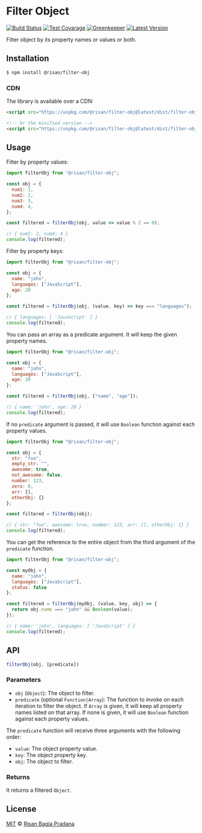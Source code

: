 # Filter Object

[![Build Status](https://badgen.net/travis/risan/filter-obj)](https://travis-ci.org/risan/filter-obj)
[![Test Covarage](https://badgen.net/codecov/c/github/risan/filter-obj)](https://codecov.io/gh/risan/filter-obj)
[![Greenkeeper](https://badges.greenkeeper.io/risan/filter-obj.svg)](https://greenkeeper.io)
[![Latest Version](https://badgen.net/npm/v/@risan/filter-obj)](https://www.npmjs.com/package/@risan/filter-obj)

Filter object by its property names or values or both.

## Installation

```bash
$ npm install @risan/filter-obj
```

### CDN

The library is available over a CDN:

```html
<script src="https://unpkg.com/@risan/filter-obj@latest/dist/filter-obj.umd.js"></script>

<!-- Or the minified version -->
<script src="https://unpkg.com/@risan/filter-obj@latest/dist/filter-obj.umd.min.js"></script>
```

## Usage

Filter by property values:

```js
import filterObj from "@risan/filter-obj";

const obj = {
  num1: 1,
  num2: 2,
  num3: 3,
  num4: 4,
};

const filtered = filterObj(obj, value => value % 2 == 0);

// { num2: 2, num4: 4 }
console.log(filtered);
```

Filter by property keys:

```js
import filterObj from "@risan/filter-obj";

const obj = {
  name: "john",
  languages: ["JavaScript"],
  age: 20
};

const filtered = filterObj(obj, (value, key) => key === "languages");

// { languages: [ 'JavaScript' ] }
console.log(filtered);
```

You can pass an array as a predicate argument. It will keep the given property names.

```js
import filterObj from "@risan/filter-obj";

const obj = {
  name: "john",
  languages: ["JavaScript"],
  age: 20
};

const filtered = filterObj(obj, ["name", "age"]);

// { name: 'john', age: 20 }
console.log(filtered);
```

If no `predicate` argument is passed, it will use `Boolean` function against each property values.

```js
import filterObj from "@risan/filter-obj";

const obj = {
  str: "foo",
  empty_str: "",
  awesome: true,
  not_awesome: false,
  number: 123,
  zero: 0,
  arr: [],
  otherObj: {}
};

const filtered = filterObj(obj);

// { str: "foo", awesome: true, number: 123, arr: [], otherObj: {} }
console.log(filtered);
```

You can get the reference to the entire object from the third argument of the `predicate` function.

```js
import filterObj from "@risan/filter-obj";

const myObj = {
  name: "john",
  languages: ["JavaScript"],
  status: false
};

const filtered = filterObj(myObj, (value, key, obj) => {
  return obj.name === "john" && Boolean(value);
});

// { name: 'john', languages: [ 'JavaScript' ] }
console.log(filtered);
```

## API

```js
filterObj(obj, [predicate])
```

### Parameters

* `obj` (`Object`): The object to filter.
* `predicate` (optional `Function|Array`): The function to invoke on each iteration to filter the object. If `Array` is given, it will keep all property names listed on that array. If none is given, it will use `Boolean` function against each property values.

The `predicate` function will receive three arguments with the following order:

* `value`: The object property value.
* `key`: The object property key.
* `obj`: The object to filter.

### Returns

It returns a filtered `Object`.

## License

[MIT](https://github.com/risan/filter-obj/blob/master/LICENSE) © [Risan Bagja Pradana](https://bagja.net)
